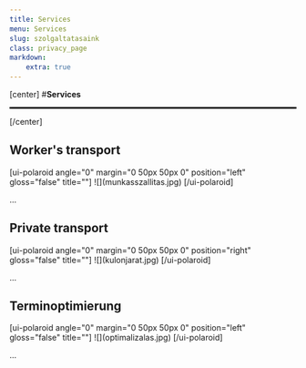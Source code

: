 ```yaml
---
title: Services
menu: Services
slug: szolgaltatasaink
class: privacy_page
markdown:
    extra: true
---
```


[center]
#**Services**
<hr style="border: 1px solid black;"/>
[/center]

## Worker's transport
<div markdown=1 class="polaroid-img anchor" id="munkasszallitas">
[ui-polaroid angle="0" margin="0 50px 50px 0" position="left" gloss="false" title=""]
![](munkasszallitas.jpg)
[/ui-polaroid]

...

</div>


## Private transport
<div markdown=1 class="polaroid-img anchor" id="kulonjarat">
[ui-polaroid angle="0" margin="0 50px 50px 0" position="right" gloss="false" title=""]
![](kulonjarat.jpg)
[/ui-polaroid]

...

</div>

## Terminoptimierung
<div markdown=1 class="polaroid-img anchor" id="">
[ui-polaroid angle="0" margin="0 50px 50px 0" position="left" gloss="false" title=""]
![](optimalizalas.jpg)
[/ui-polaroid]

...

</div>
